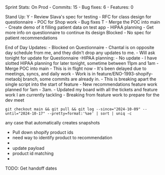 Sprint Stats:
	On Prod
	- Commits: 15
	- Bug fixes: 6
	- Features: 0

Stand Up:
Y
	- Review Slava's spec for testing
	- RFC for class design for questionnaire
	- POC for Shop work
	- Bug fixes
T
	- Merge the POC into main
		- Create demo of it filling patient data on test app
	- HIPAA planning
	- Get more info on questionnaire to continue its design
Blocked
	- No spec for patient recommendations

End of Day Updates:
	- Blocked on Questionnaire
		- Chantal is on opposite day schedule from me, and they didn't drop any updates to me.
		- Will ask tonight for update for Questionnaire
	-HIPAA planning:
		- No update
		- I have slotted HIPAA planning for later tonight, sometime between 11pm and 1am
	-Merge POC into main
		- This is in flight now
		- It's been delayed due to meetings, syncs, and daily work
		- Work is in feature/ENO-1993-shopify-metaobj branch, some commits are already in.
			- This is breaking apart the single script into the start of feature
	- New recommendations feature work planned for 1am - 3am.
	- Updated my board with all the tickets and feature work I am currently tackling
	- Breaking from feature work to prepare for the dev meet


```shell
git checkout main && git pull && git log --since="2024-10-09" --until="2024-10-17" --pretty=format:'%ae' | sort | uniq -c

```


any case that automatically creates snapshots 
- Pull down shopify product ids
- need way to identify product to recommendation 
- 
- update payload
- product id matching
- 

TODO: Get handoff dates